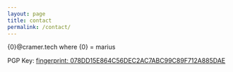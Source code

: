```yaml
---
layout: page
title: contact
permalink: /contact/
---
```


{0}@cramer.tech where {0} = marius

PGP Key: [fingerprint: 078DD15E864C56DEC2AC7ABC99C89F712A885DAE](/pgp.md)
